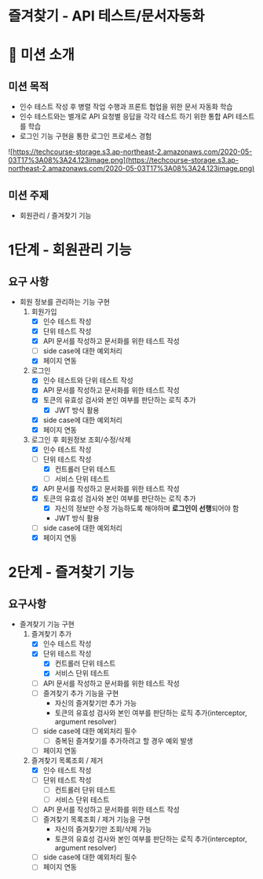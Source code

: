 # 즐겨찾기 - API 테스트/문서자동화

# 🤔 미션 소개

## 미션 목적

- 인수 테스트 작성 후 병렬 작업 수행과 프론트 협업을 위한 문서 자동화 학습
- 인수 테스트와는 별개로 API 요청별 응답을 각각 테스트 하기 위한 통합 API 테스트를 학습
- 로그인 기능 구현을 통한 로그인 프로세스 경험

![https://techcourse-storage.s3.ap-northeast-2.amazonaws.com/2020-05-03T17%3A08%3A24.123image.png](https://techcourse-storage.s3.ap-northeast-2.amazonaws.com/2020-05-03T17%3A08%3A24.123image.png)

## 미션 주제

- 회원관리 / 즐겨찾기 기능

# 1단계 - 회원관리 기능

## 요구 사항

- 회원 정보를 관리하는 기능 구현
    1. 회원가입
        - [x] 인수 테스트 작성
        - [x] 단위 테스트 작성
        - [x] API 문서를 작성하고 문서화를 위한 테스트 작성
        - [ ] side case에 대한 예외처리
        - [x] 페이지 연동
    2. 로그인
        - [x] 인수 테스트와 단위 테스트 작성
        - [x] API 문서를 작성하고 문서화를 위한 테스트 작성
        - [x] 토큰의 유효성 검사와 본인 여부를 판단하는 로직 추가
            - [x] JWT 방식 활용
        - [x] side case에 대한 예외처리
        - [x] 페이지 연동
    3. 로그인 후 회원정보 조회/수정/삭제
        - [x] 인수 테스트 작성
        - [ ] 단위 테스트 작성
            - [x] 컨트롤러 단위 테스트
            - [ ] 서비스 단위 테스트
        - [x] API 문서를 작성하고 문서화를 위한 테스트 작성
        - [x] 토큰의 유효성 검사와 본인 여부를 판단하는 로직 추가
            - [x] 자신의 정보만 수정 가능하도록 해야하며 **로그인이 선행**되어야 함
            - JWT 방식 활용
        - [ ] side case에 대한 예외처리
        - [x] 페이지 연동
        
# 2단계 - 즐겨찾기 기능

## 요구사항

- 즐겨찾기 기능 구현
    1. 즐겨찾기 추가
        - [x] 인수 테스트 작성
        - [x] 단위 테스트 작성
            - [x] 컨트롤러 단위 테스트
            - [x] 서비스 단위 테스트
        - [ ] API 문서를 작성하고 문서화를 위한 테스트 작성
        - [ ] 즐겨찾기 추가 기능을 구현
            - 자신의 즐겨찾기만 추가 가능
            - 토큰의 유효성 검사와 본인 여부를 판단하는 로직 추가(interceptor, argument resolver)
        - [ ] side case에 대한 예외처리 필수
            - [ ] 중복된 즐겨찾기를 추가하려고 할 경우 예외 발생
        - [ ] 페이지 연동
    2. 즐겨찾기 목록조회 / 제거
        - [x] 인수 테스트 작성
        - [ ] 단위 테스트 작성
            - [ ] 컨트롤러 단위 테스트
            - [ ] 서비스 단위 테스트
        - [ ] API 문서를 작성하고 문서화를 위한 테스트 작성
        - [ ] 즐겨찾기 목록조회 / 제거 기능을 구현
            - 자신의 즐겨찾기만 조회/삭제 가능
            - 토큰의 유효성 검사와 본인 여부를 판단하는 로직 추가(interceptor, argument resolver)
        - [ ] side case에 대한 예외처리 필수
        - [ ] 페이지 연동
